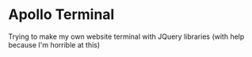# Apollo Terminal
Trying to make my own website terminal with JQuery libraries (with help because I'm horrible at this)
